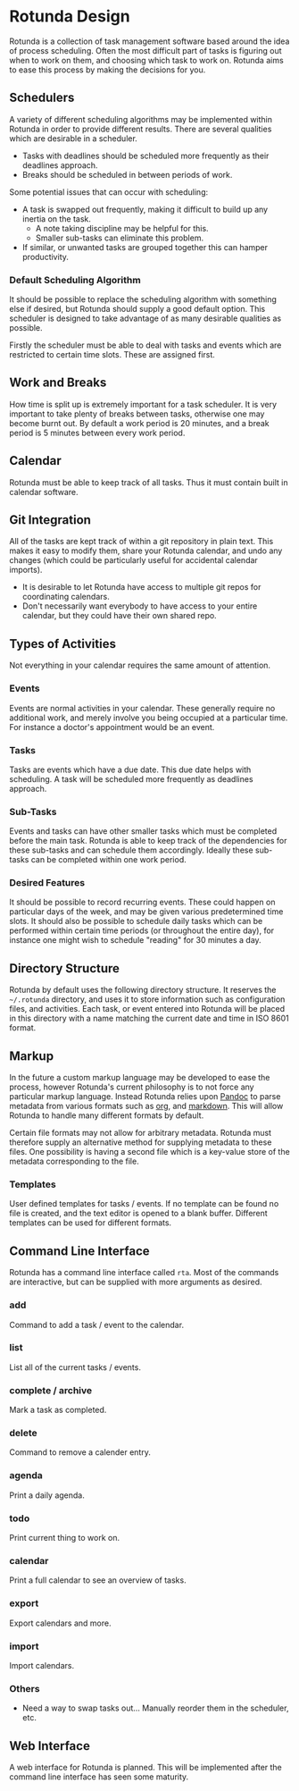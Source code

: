 Rotunda Design
==============

Rotunda is a collection of task management software based around the idea of process scheduling. Often the most difficult part of tasks is figuring out when to work on them, and choosing which task to work on. Rotunda aims to ease this process by making the decisions for you.

Schedulers
----------

A variety of different scheduling algorithms may be implemented within Rotunda in order to provide different results. There are several qualities which are desirable in a scheduler.

* Tasks with deadlines should be scheduled more frequently as their deadlines approach.
* Breaks should be scheduled in between periods of work.

Some potential issues that can occur with scheduling:

* A task is swapped out frequently, making it difficult to build up any inertia on the task.
  - A note taking discipline may be helpful for this.
  - Smaller sub-tasks can eliminate this problem.
* If similar, or unwanted tasks are grouped together this can hamper productivity.

### Default Scheduling Algorithm

It should be possible to replace the scheduling algorithm with something else if desired, but Rotunda should supply a good default option. This scheduler is designed to take advantage of as many desirable qualities as possible.

Firstly the scheduler must be able to deal with tasks and events which are restricted to certain time slots. These are assigned first.

Work and Breaks
---------------

How time is split up is extremely important for a task scheduler. It is very important to take plenty of breaks between tasks, otherwise one may become burnt out. By default a work period is 20 minutes, and a break period is 5 minutes between every work period.

Calendar
--------

Rotunda must be able to keep track of all tasks. Thus it must contain built in calendar software.

Git Integration
---------------

All of the tasks are kept track of within a git repository in plain text. This makes it easy to modify them, share your Rotunda calendar, and undo any changes (which could be particularly useful for accidental calendar imports).

  - It is desirable to let Rotunda have access to multiple git repos for coordinating calendars.
  - Don't necessarily want everybody to have access to your entire calendar, but they could have their own shared repo.

Types of Activities
-------------------

Not everything in your calendar requires the same amount of attention.

### Events

Events are normal activities in your calendar. These generally require no additional work, and merely involve you being occupied at a particular time. For instance a doctor's appointment would be an event.

### Tasks

Tasks are events which have a due date. This due date helps with scheduling. A task will be scheduled more frequently as deadlines approach.

### Sub-Tasks

Events and tasks can have other smaller tasks which must be completed before the main task. Rotunda is able to keep track of the dependencies for these sub-tasks and can schedule them accordingly. Ideally these sub-tasks can be completed within one work period.

### Desired Features

It should be possible to record recurring events. These could happen on particular days of the week, and may be given various predetermined time slots. It should also be possible to schedule daily tasks which can be performed within certain time periods (or throughout the entire day), for instance one might wish to schedule "reading" for 30 minutes a day.

Directory Structure
-------------------

Rotunda by default uses the following directory structure. It reserves the `~/.rotunda` directory, and uses it to store information such as configuration files, and activities. Each task, or event entered into Rotunda will be placed in this directory with a name matching the current date and time in ISO 8601 format.

Markup
------

In the future a custom markup language may be developed to ease the process, however Rotunda's current philosophy is to not force any particular markup language. Instead Rotunda relies upon [Pandoc](http://johnmacfarlane.net/pandoc/) to parse metadata from various formats such as [org](http://johnmacfarlane.net/pandoc/), and [markdown](http://daringfireball.net/projects/markdown/). This will allow Rotunda to handle many different formats by default.

Certain file formats may not allow for arbitrary metadata. Rotunda must therefore supply an alternative method for supplying metadata to these files. One possibility is having a second file which is a key-value store of the metadata corresponding to the file.

### Templates

User defined templates for tasks / events. If no template can be found no file is created, and the text editor is opened to a blank buffer. Different templates can be used for different formats.

Command Line Interface
----------------------

Rotunda has a command line interface called `rta`. Most of the commands are interactive, but can be supplied with more arguments as desired.

### add

Command to add a task / event to the calendar.

### list

List all of the current tasks / events.

### complete / archive

Mark a task as completed.

### delete

Command to remove a calender entry.

### agenda

Print a daily agenda.

### todo

Print current thing to work on.

### calendar

Print a full calendar to see an overview of tasks.

### export

Export calendars and more.

### import

Import calendars.

### Others

* Need a way to swap tasks out... Manually reorder them in the scheduler, etc.

Web Interface
-------------

A web interface for Rotunda is planned. This will be implemented after the command line interface has seen some maturity.
